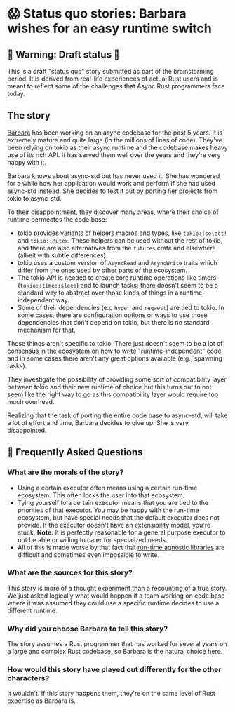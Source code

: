 # 😱 Status quo stories: Barbara wishes for an easy runtime switch

## 🚧 Warning: Draft status 🚧

This is a draft "status quo" story submitted as part of the brainstorming period. It is derived from
real-life experiences of actual Rust users and is meant to reflect some of the challenges that Async
Rust programmers face today.

## The story

[Barbara] has been working on an async codebase for the past 5 years. It is extremely mature and
quite large (in the millions of lines of code). They've been relying on tokio as their async runtime
and the codebase makes heavy use of its rich API. It has served them well over the years and they're
very happy with it.

Barbara knows about async-std but has never used it. She has wondered for a while how her
application would work and perform if she had used async-std instead. She decides to test it out by
porting her projects from tokio to async-std.

To their disappointment, they discover many areas, where their choice of runtime permeates the code
base:

* tokio provides variants of helpers macros and types, like `tokio::select!` and `tokio::Mutex`.
  These helpers can be used without the rest of tokio, and there are also alternatives from the
  `futures` crate and elsewhere (albeit with subtle differences).
* tokio uses a custom version of `AsyncRead` and `AsyncWrite` traits which differ from the ones used
  by other parts of the ecosystem.
* The tokio API is needed to create core runtime operations like timers (`tokio::time::sleep`) and
  to launch tasks; there doesn't seem to be a standard way to abstract over those kinds of things in
  a runtime-independent way.
* Some of their dependencies (e.g `hyper` and `reqwest`) are tied to tokio. In some cases, there are
  configuration options or ways to use those dependencies that don't depend on tokio, but there is
  no standard mechanism for that.

These things aren't specific to tokio. There just doesn't seem to be a lot of consensus in the
ecosystem on how to write "runtime-independent" code and in some cases there aren't any great
options available (e.g., spawning tasks).

They investigate the possibility of providing some sort of compatibility layer between tokio
and their new runtime of choice but this turns out to not seem like the right way to go as this
compatibility layer would require too much overhead.

Realizing that the task of porting the entire code base to async-std, will take a lot of effort and
time, Barbara decides to give up. She is very disappointed.

## 🤔 Frequently Asked Questions

### **What are the morals of the story?**
* Using a certain executor often means using a certain run-time ecosystem. This often locks the user
  into that ecosystem.
* Tying yourself to a certain executor means that you are tied to the priorities of that executor.
  You may be happy with the run-time ecosystem, but have special needs that the default executor
  does not provide. If the executor doesn't have an extensibility model, you're stuck. **Note:**
  It is perfectly reasonable for a general purpose executor to not be able or willing to cater for
  specialized needs.
* All of this is made worse by that fact that [run-time agnostic libraries] are difficult and
  sometimes even impossible to write.

### **What are the sources for this story?**

This story is more of a thought experiment than a recounting of a true story. We just asked
logically what would happen if a team working on code base where it was assumed they could use a
specific runtime decides to use a different runtime.

### **Why did you choose Barbara to tell this story?**
The story assumes a Rust programmer that has worked for several years on a large and complex Rust
codebase, so Barbara is the natural choice here.

### **How would this story have played out differently for the other characters?**
It wouldn't. If this story happens them, they're on the same level of Rust expertise as Barbara is.

[Barbara]: ../../characters/barbara.md
[run-time agnostic libraries]: https://github.com/rust-lang/wg-async-foundations/issues/45
